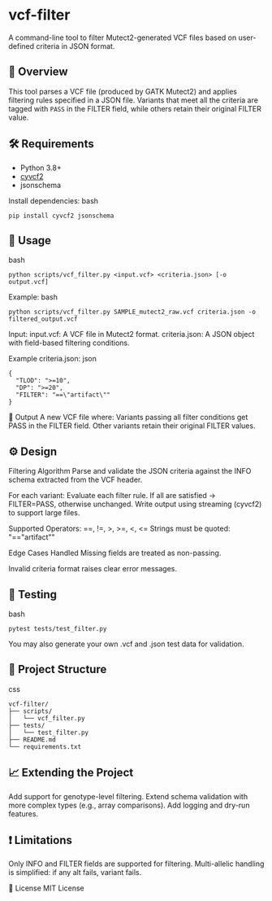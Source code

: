 # vcf-filter
A command-line tool to filter Mutect2-generated VCF files based on user-defined criteria in JSON format.

## 📌 Overview
This tool parses a VCF file (produced by GATK Mutect2) and applies filtering rules specified in a JSON file. Variants that meet all the criteria are tagged with `PASS` in the FILTER field, while others retain their original FILTER value.

## 🛠 Requirements
- Python 3.8+
- [cyvcf2](https://github.com/brentp/cyvcf2)
- jsonschema

Install dependencies:
bash
```
pip install cyvcf2 jsonschema
```

## 🚀 Usage
bash
```
python scripts/vcf_filter.py <input.vcf> <criteria.json> [-o output.vcf]
```

Example:
bash
```
python scripts/vcf_filter.py SAMPLE_mutect2_raw.vcf criteria.json -o filtered_output.vcf
```

Input:
input.vcf: A VCF file in Mutect2 format.
criteria.json: A JSON object with field-based filtering conditions.

Example criteria.json:
json
```
{
  "TLOD": ">=10",
  "DP": ">=20",
  "FILTER": "==\"artifact\""
}
```

📂 Output
A new VCF file where:
Variants passing all filter conditions get PASS in the FILTER field.
Other variants retain their original FILTER values.

## ⚙ Design
Filtering Algorithm
Parse and validate the JSON criteria against the INFO schema extracted from the VCF header.

For each variant:
Evaluate each filter rule.
If all are satisfied → FILTER=PASS, otherwise unchanged.
Write output using streaming (cyvcf2) to support large files.

Supported Operators: ==, !=, >, >=, <, <=
Strings must be quoted: "=="artifact""

Edge Cases Handled
Missing fields are treated as non-passing.

Invalid criteria format raises clear error messages.

## 🧪 Testing
bash
```
pytest tests/test_filter.py
```

You may also generate your own .vcf and .json test data for validation.

## 🧱 Project Structure
css
```
vcf-filter/
├── scripts/
│   └── vcf_filter.py
├── tests/
│   └── test_filter.py
├── README.md
└── requirements.txt
```

## 📈 Extending the Project
Add support for genotype-level filtering.
Extend schema validation with more complex types (e.g., array comparisons).
Add logging and dry-run features.

## ❗ Limitations
Only INFO and FILTER fields are supported for filtering.
Multi-allelic handling is simplified: if any alt fails, variant fails.

🧾 License
MIT License
